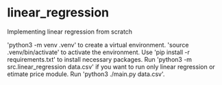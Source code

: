 # linear_regression
Implementing linear regression from scratch

'python3 -m venv .venv' to create a virtual environment.
'source .venv/bin/activate' to activate the environment.
Use 'pip install -r requirements.txt' to install necessary packages.
Run 'python3 -m src.linear_regression data.csv' if you want to run only linear regression or etimate price module.
Run 'python3 ./main.py data.csv'.
